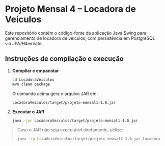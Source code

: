 # Projeto Mensal 4 – Locadora de Veículos

Este repositório contém o código-fonte da aplicação Java Swing para gerenciamento de locadora de veículos, com persistência em PostgreSQL via JPA/Hibernate.

## Instruções de compilação e execução

1. **Compilar e empacotar**

   ```bash
   cd LocadoraVeiculos
   mvn clean package
   ```

   O comando acima gera o arquivo JAR em:

   ```text
   LocadoraVeiculos/target/projeto-mensal1-1.0.jar
   ```

2. **Executar o JAR**

   ```bash
   java -jar LocadoraVeiculos/target/projeto-mensal1-1.0.jar
   ```

> Caso o JAR não seja executável diretamente, utilize:
>
> ```bash
> java -cp LocadoraVeiculos/target/projeto-mensal1-1.0.jar locadora.app.Main
> ```

